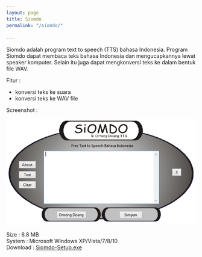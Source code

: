 ```yaml
---
layout: page
title: Siomdo
permalink: "/siomdo/"

---
```

Siomdo adalah program text to speech (TTS) bahasa Indonesia. Program Siomdo dapat membaca teks bahasa Indonesia dan mengucapkannya lewat speaker komputer. Selain itu juga dapat mengkonversi teks ke dalam bentuk file WAV.

Fitur :

* konversi teks ke suara
* konversi teks ke WAV file

Screenshot :

![](/uploads/siomdo1.jpg)

Size : 6.8 MB  
System : Microsoft Windows XP/Vista/7/8/10  
Download : [Siomdo-Setup.exe](https://sourceforge.net/projects/siomdo/files/latest/download "https://sourceforge.net/projects/siomdo/files/latest/download")